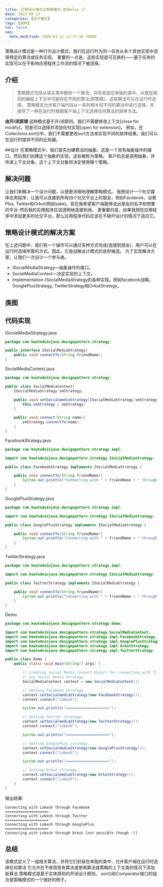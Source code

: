 ```yaml
---
title: 23种设计模式之策略模式-告别else if
date: 2019-09-13
categories: [设计模式]
tags: [架构]
toc: false
seo:
  date_modified: 2020-03-12 12:37:36 +0800
---
```


策略设计模式是一种行为设计模式，我们在运行时为同一任务从多个其他实现中选择特定的算法或任务实现。
重要的一点是，这些实现是可互换的——基于任务的实现可以在不影响应用程序工作流的情况下被选择。

## 介绍
>策略模式包括从宿主类中删除一个算法，并将其放在单独的类中，以便在相同的编程上下文中可能存在不同的算法(即策略)，这些算法可以在运行时选择。
策略模式允许客户端代码从一系列相关但不同的算法中进行选择，并提供了一种在运行时根据客户端上下文选择任何算法的简单方法。

**由开/闭原理**
这种模式基于开/闭原则。我们不需要修改上下文[close for modify]，但是可以选择并添加任何实现[open for extension]。
例如，在Collections.sort()中，我们不需要更改sort方法来实现不同的排序结果。我们可以在运行时提供不同的比较器。

##设计
在策略模式中，我们首先创建算法的抽象。这是一个具有抽象操作的接口。然后我们创建这个抽象的实现，这些被称为策略。
客户机总是调用抽象，并传递上下文对象。这个上下文对象将决定使用哪个策略。

## 解决问题
让我们来解决一个设计问题，以便更详细地理解策略模式。
我想设计一个社交媒体应用程序，让我可以连接到所有四个社交平台上的朋友，例如Facebook，谷歌Plus, Twitter和Orkut(例如sake)。现在我希望客户端能够说出朋友的名字和想要的平台-然后我的应用程序应该透明地连接到他。
更重要的是，如果我想在应用程序中添加更多的社交平台，那么应用程序代码应该在不破坏设计的情况下适应它。

## 策略设计模式的解决方案
在上述问题中，我们有一个操作可以通过多种方式完成(连接到朋友)，用户可以在运行时选择所需的方式。因此，它是战略设计模式的良好候选。
为了实现解决方案，让我们一次设计一个参与者。
* ISocialMediaStrategy—抽象操作的接口。
* SocialMediaContext—决定实现的上下文。
* Implementation-ISocialMediaStrategy的各种实现。例如facebook战略，GooglePlusStrategy, TwitterStrategy和OrkutStrategy。

## 类图

## 代码实现
ISocialMediaStrategy.java
```java
package com.howtodoinjava.designpattern.strategy;

public interface ISocialMediaStrategy{
    public void connectTo(String friendName);
}
```

SocialMediaContext.java
```java
package com.howtodoinjava.designpattern.strategy;

public class SocialMediaContext{
    ISocialMediaStrategy smStrategy;

    public void setSocialmediaStrategy(ISocialMediaStrategy smStrategy){
        this.smStrategy = smStrategy;
    }

    public void connect(String name){
        smStrategy.connectTo(name);
    }
}
```

FacebookStrategy.java
```java
package com.howtodoinjava.designpattern.strategy.impl;

import com.howtodoinjava.designpattern.strategy.ISocialMediaStrategy;

public class FacebookStrategy implements ISocialMediaStrategy {

    public void connectTo(String friendName){
        System.out.println("Connecting with " + friendName + " through Facebook");
    }
}
```

GooglePlusStrategy.java
```java
package com.howtodoinjava.designpattern.strategy.impl;

import com.howtodoinjava.designpattern.strategy.ISocialMediaStrategy;

public class GooglePlusStrategy implements ISocialMediaStrategy {

    public void connectTo(String friendName){
        System.out.println("Connecting with " + friendName + " through GooglePlus");
    }
}
```

TwitterStrategy.java
```java
package com.howtodoinjava.designpattern.strategy.impl;

import com.howtodoinjava.designpattern.strategy.ISocialMediaStrategy;

public class TwitterStrategy implements ISocialMediaStrategy {

    public void connectTo(String friendName){
        System.out.println("Connecting with " + friendName + " through Twitter");
    }
}
```

Demo
```java
package com.howtodoinjava.designpattern.strategy.demo;

import com.howtodoinjava.designpattern.strategy.SocialMediaContext;
import com.howtodoinjava.designpattern.strategy.impl.FacebookStrategy;
import com.howtodoinjava.designpattern.strategy.impl.GooglePlusStrategy;
import com.howtodoinjava.designpattern.strategy.impl.OrkutStrategy;
import com.howtodoinjava.designpattern.strategy.impl.TwitterStrategy;

public class Demo {
    public static void main(String[] args) {

        // Creating social Media Connect Object for connecting with friend by
        // any social media strategy.
        SocialMediaContext context = new SocialMediaContext();

        // Setting Facebook strategy.
        context.setSocialmediaStrategy(new FacebookStrategy());
        context.connect("Lokesh");

        System.out.println("====================");

        // Setting Twitter strategy.
        context.setSocialmediaStrategy(new TwitterStrategy());
        context.connect("Lokesh");

        System.out.println("====================");

        // Setting GooglePlus strategy.
        context.setSocialmediaStrategy(new GooglePlusStrategy());
        context.connect("Lokesh");

        System.out.println("====================");

        // Setting Orkut strategy.
        context.setSocialmediaStrategy(new OrkutStrategy());
        context.connect("Lokesh");
    }
}
```

输出结果:
```
Connecting with Lokesh through Facebook
====================
Connecting with Lokesh through Twitter
====================
Connecting with Lokesh through GooglePlus
====================
Connecting with Lokesh through Orkut [not possible though :)]
```

## 总结
该模式定义了一组相关算法，并将它们封装在单独的类中，允许客户端在运行时选择任何算法
它允许在不修改现有算法或使用算法或策略的上下文类的情况下添加新算法
策略模式是基于实体原则的开闭设计原则。
sort()和Comparator接口的组合是策略模式的一个很好的例子。